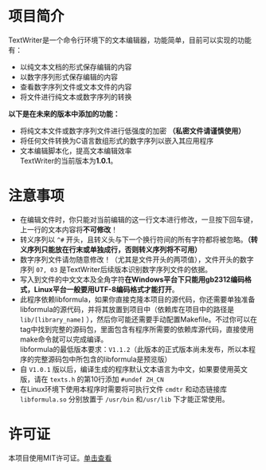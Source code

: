 # 项目简介
TextWriter是一个命令行环境下的文本编辑器，功能简单，目前可以实现的功能有：
- 以纯文本文档的形式保存编辑的内容
- 以数字序列形式保存编辑的内容
- 查看数字序列文件或文本文件的内容
- 将文件进行纯文本或数字序列的转换

**以下是在未来的版本中添加的功能：**
- 将纯文本文件或数字序列文件进行低强度的加密 **（私密文件请谨慎使用）**
- 将任何文件转换为C语言数组形式的数字序列以嵌入其应用程序
- 文本编辑脚本化，提高文本编辑效率  
TextWriter的当前版本为**1.0.1**。

# 注意事项
- 在编辑文件时，你只能对当前编辑的这一行文本进行修改，一旦按下回车键，上一行的文本内容将**不可修改**！
- 转义序列以 `^#` 开头，且转义头与下一个换行符间的所有字符都将被忽略。**（转义序列只能放在行末或单独成行，否则转义序列将不可用）**
- 数字序列文件请勿随意修改！（尤其是文件开头的两项值），文件开头的数字序列 `07, 03` 是TextWriter后续版本识别数字序列文件的依据。
- 写入到文件的中文文本及全角字符**在Windows平台下只能用gb2312编码格式，Linux平台一般要用UTF-8编码格式才能打开**。
- 此程序依赖libformula，如果你直接克隆本项目的源代码，你还需要单独准备libformula的源代码，并将其放置到项目中（依赖库在项目中的路径是 `lib/[library_name]` ），然后你可能还需要手动配置Makefile。不过你可以在tag中找到完整的源码包，里面包含有程序所需要的依赖库源代码，直接使用make命令就可以完成编译。  
    libformula的最低版本要求：`V1.1.2`（此版本的正式版本尚未发布，所以本程序的完整源码包中所包含的libformula是预览版）
- 自 `V1.0.1` 版以后，编译生成的程序默认文本语言为中文，如果要使用英文版，请在 `texts.h` 的第10行添加 `#undef ZH_CN`
- 在Linux环境下使用本程序时需要将可执行文件 `cmdtr` 和动态链接库 `libformula.so` 分别放置于 `/usr/bin` 和`/usr/lib` 下才能正常使用。  

# 许可证
本项目使用MIT许可证。[单击查看](./LICENSE)